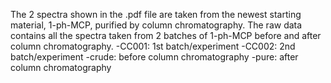 The 2 spectra shown in the .pdf file are taken from the newest starting material, 1-ph-MCP, purified by column chromatography. The raw data contains all the spectra taken from 2 batches of 1-ph-MCP before and after column chromatography. 
-CC001: 1st batch/experiment
-CC002: 2nd batch/experiment
-crude: before column chromatography
-pure: after column chromatography
